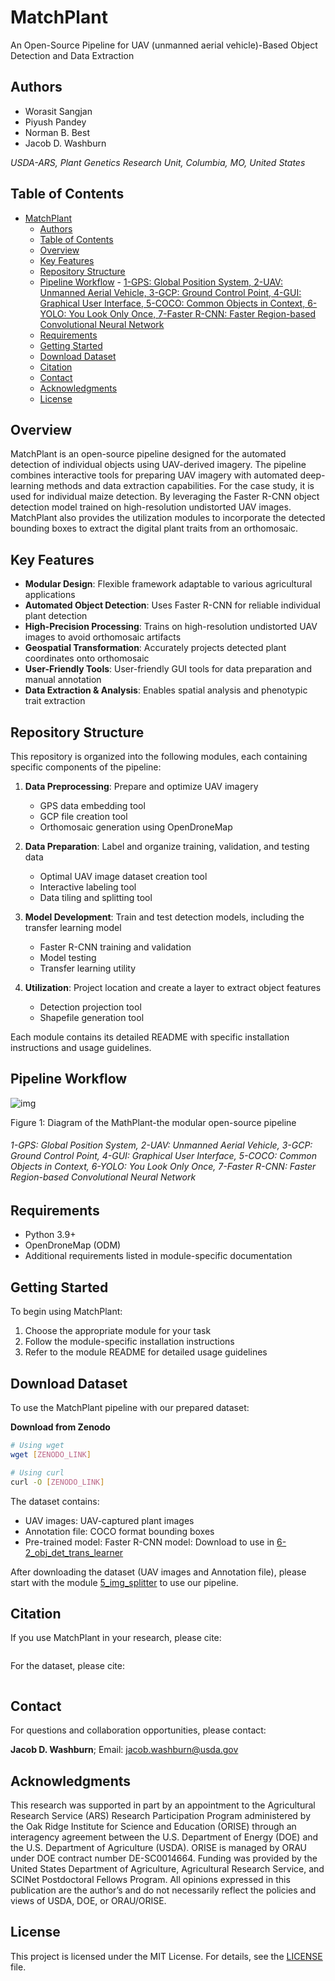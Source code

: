 # MatchPlant

An Open-Source Pipeline for UAV (unmanned aerial vehicle)-Based Object Detection and Data Extraction

## Authors

- Worasit Sangjan
- Piyush Pandey
- Norman B. Best
- Jacob D. Washburn
  
*USDA-ARS, Plant Genetics Research Unit, Columbia, MO, United States*

## Table of Contents
- [MatchPlant](#matchplant)
  - [Authors](#authors)
  - [Table of Contents](#table-of-contents)
  - [Overview](#overview)
  - [Key Features](#key-features)
  - [Repository Structure](#repository-structure)
  - [Pipeline Workflow](#pipeline-workflow)
          - [1-GPS: Global Position System, 2-UAV: Unmanned Aerial Vehicle, 3-GCP: Ground Control Point, 4-GUI: Graphical User Interface, 5-COCO: Common Objects in Context, 6-YOLO: You Look Only Once, 7-Faster R-CNN: Faster Region-based Convolutional Neural Network](#1-gps-global-position-system-2-uav-unmanned-aerial-vehicle-3-gcp-ground-control-point-4-gui-graphical-user-interface-5-coco-common-objects-in-context-6-yolo-you-look-only-once-7-faster-r-cnn-faster-region-based-convolutional-neural-network)
  - [Requirements](#requirements)
  - [Getting Started](#getting-started)
  - [Download Dataset](#download-dataset)
  - [Citation](#citation)
  - [Contact](#contact)
  - [Acknowledgments](#acknowledgments)
  - [License](#license)

## Overview

MatchPlant is an open-source pipeline designed for the automated detection of individual objects using UAV-derived imagery. The pipeline combines interactive tools for preparing UAV imagery with automated deep-learning methods and data extraction capabilities. For the case study, it is used for individual maize detection. By leveraging the Faster R-CNN object detection model trained on high-resolution undistorted UAV images. MatchPlant also provides the utilization modules to incorporate the detected bounding boxes to extract the digital plant traits from an orthomosaic.

## Key Features

- **Modular Design**: Flexible framework adaptable to various agricultural applications
- **Automated Object Detection**: Uses Faster R-CNN for reliable individual plant detection
- **High-Precision Processing**: Trains on high-resolution undistorted UAV images to avoid orthomosaic artifacts
- **Geospatial Transformation**: Accurately projects detected plant coordinates onto orthomosaic
- **User-Friendly Tools**: User-friendly GUI tools for data preparation and manual annotation
- **Data Extraction & Analysis**: Enables spatial analysis and phenotypic trait extraction

## Repository Structure

This repository is organized into the following modules, each containing specific components of the pipeline:

1. **Data Preprocessing**: Prepare and optimize UAV imagery
   - GPS data embedding tool
   - GCP file creation tool
   - Orthomosaic generation using OpenDroneMap

2. **Data Preparation**: Label and organize training, validation, and testing data
   - Optimal UAV image dataset creation tool
   - Interactive labeling tool
   - Data tiling and splitting tool

3. **Model Development**: Train and test detection models, including the transfer learning model
   - Faster R-CNN training and validation
   - Model testing
   - Transfer learning utility

4. **Utilization**: Project location and create a layer to extract object features
   - Detection projection tool
   - Shapefile generation tool

Each module contains its detailed README with specific installation instructions and usage guidelines.

## Pipeline Workflow

![img](https://github.com/JacobWashburn-USDA/Ortho_to_image/blob/main/images/img.png)

Figure 1: Diagram of the MathPlant-the modular open-source pipeline

###### 1-GPS: Global Position System, 2-UAV: Unmanned Aerial Vehicle, 3-GCP: Ground Control Point, 4-GUI: Graphical User Interface, 5-COCO: Common Objects in Context, 6-YOLO: You Look Only Once, 7-Faster R-CNN: Faster Region-based Convolutional Neural Network

## Requirements

- Python 3.9+
- OpenDroneMap (ODM)
- Additional requirements listed in module-specific documentation

## Getting Started

To begin using MatchPlant:

1. Choose the appropriate module for your task
2. Follow the module-specific installation instructions
3. Refer to the module README for detailed usage guidelines

## Download Dataset

To use the MatchPlant pipeline with our prepared dataset:

**Download from Zenodo**
   ```bash
   # Using wget
   wget [ZENODO_LINK]
   
   # Using curl
   curl -O [ZENODO_LINK]
   ```

The dataset contains:
- UAV images: UAV-captured plant images
- Annotation file: COCO format bounding boxes
- Pre-trained model: Faster R-CNN model: Download to use in [6-2_obj_det_trans_learner](https://github.com/JacobWashburn-USDA/MatchPlant/tree/main/6-2_obj_det_trans_learner)
  
After downloading the dataset (UAV images and Annotation file), please start with the module [5_img_splitter](https://github.com/JacobWashburn-USDA/Ortho_to_image/tree/main/5_img_splitter) to use our pipeline.

## Citation

If you use MatchPlant in your research, please cite:

```
```
For the dataset, please cite:

```
```

## Contact

For questions and collaboration opportunities, please contact:

**Jacob D. Washburn**; Email: jacob.washburn@usda.gov

## Acknowledgments

This research was supported in part by an appointment to the Agricultural Research Service (ARS) Research Participation Program administered by the Oak Ridge Institute for Science and Education (ORISE) through an interagency agreement between the U.S. Department of Energy (DOE) and the U.S. Department of Agriculture (USDA). ORISE is managed by ORAU under DOE contract number DE-SC0014664. Funding was provided by the United States Department of Agriculture, Agricultural Research Service, and SCINet Postdoctoral Fellows Program. All opinions expressed in this publication are the author’s and do not necessarily reflect the policies and views of USDA, DOE, or ORAU/ORISE.

## License

This project is licensed under the MIT License. For details, see the [LICENSE](LICENSE) file.
